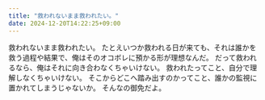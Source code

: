 ```yaml
---
title: "救われないまま救われたい。"
date: 2024-12-20T14:22:25+09:00
---
```

救われないまま救われたい。
たとえいつか救われる日が来ても、それは誰かを救う過程や結果で、俺はそのオコボレに預かる形が理想なんだ。
だって救われるなら、俺はそれに向き合わなくちゃいけない。
救われたってこと、自分で理解しなくちゃいけない。
そこからどこへ踏み出すのかってこと、誰かの監視に置かれてしまうじゃないか。
そんなの御免だよ。
